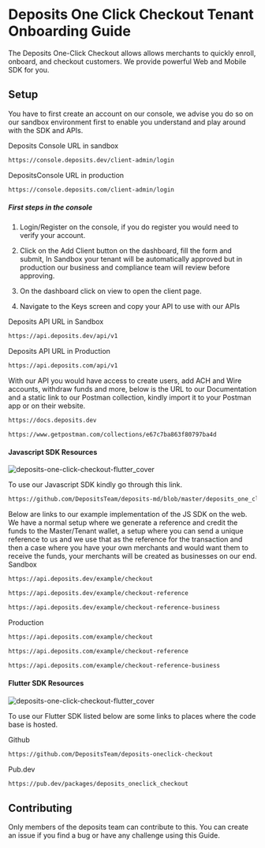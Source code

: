 
# Deposits One Click Checkout Tenant Onboarding Guide



The Deposits One-Click Checkout allows allows merchants to quickly enroll, onboard, and checkout customers. We provide powerful Web and Mobile SDK for you.

  

## Setup
You have to first create an account on our console, we advise you do so on our sandbox environment first to enable you understand and play around with the SDK and APIs.

Deposits Console URL in sandbox
```sh
https://console.deposits.dev/client-admin/login
```
DepositsConsole URL in production
```sh
https://console.deposits.com/client-admin/login
```

##### First steps in the console

1. Login/Register on the console, if you do register you would need to verify your account.

2. Click on the Add Client button on the dashboard, fill the form and submit, In Sandbox your tenant will be automatically approved but in production our business and compliance team will review before approving.
3. On the dashboard click on view to open the client page.
4. Navigate to the Keys screen and copy your API to use with our APIs

Deposits API URL in Sandbox
```sh
https://api.deposits.dev/api/v1
```
Deposits API URL in Production
```sh
https://api.deposits.com/api/v1
```

With our API you would have access to create users, add ACH and Wire accounts, withdraw funds and more, below is the URL to our Documentation and a static link to our Postman collection, kindly import it to your Postman app or on their website.
  
```sh
https://docs.deposits.dev
```

```
https://www.getpostman.com/collections/e67c7ba863f80797ba4d
```

#### Javascript SDK Resources

![deposits-one-click-checkout-flutter_cover](https://assets.deposits.com/img/checkout/sdk-banner-js.png)

To use our Javascript SDK kindly go through this link.
```sh
https://github.com/DepositsTeam/deposits-md/blob/master/deposits_one_click_checkout_web_sdk.md
```

Below are links to our example implementation of the JS SDK on the web. We have a normal setup where we generate a reference and credit the funds to the Master/Tenant wallet, a setup where you can send a unique reference to us and we use that as the reference for the transaction and then a case where you have your own merchants and would want them to receive the funds, your merchants will be created as businesses on our end.
Sandbox
```sh
https://api.deposits.dev/example/checkout
```
```sh
https://api.deposits.dev/example/checkout-reference
```
```sh
https://api.deposits.dev/example/checkout-reference-business
```
Production
```sh
https://api.deposits.com/example/checkout
```
```sh
https://api.deposits.com/example/checkout-reference
```
```sh
https://api.deposits.com/example/checkout-reference-business
```
#### Flutter SDK Resources

![deposits-one-click-checkout-flutter_cover](https://assets.deposits.com/img/checkout/sdk-banner.png)

To use our Flutter SDK listed below are some links to places where the code base is hosted.

Github
```sh
https://github.com/DepositsTeam/deposits-oneclick-checkout
```
Pub.dev
```sh
https://pub.dev/packages/deposits_oneclick_checkout
```

## Contributing

Only members of the deposits team can contribute to this. You can create an issue if you find a bug or have any challenge using this Guide.